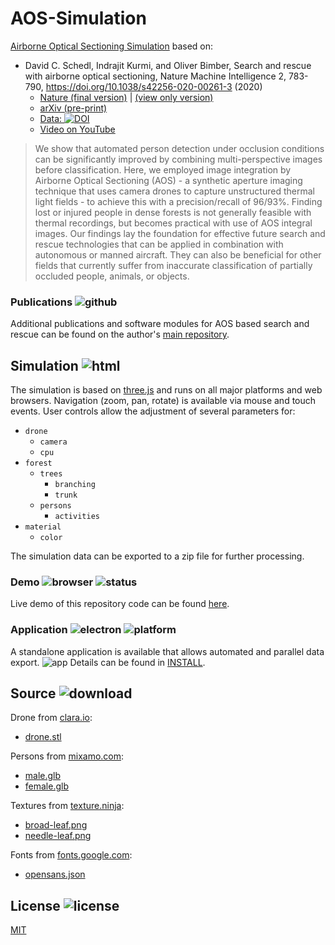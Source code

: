 # AOS-Simulation

[Airborne Optical Sectioning Simulation](https://aos.tensorware.app) based on:

- David C. Schedl, Indrajit Kurmi, and Oliver Bimber, Search and rescue with airborne optical sectioning, Nature Machine Intelligence 2, 783-790, https://doi.org/10.1038/s42256-020-00261-3 (2020)
  - [Nature (final version)](https://www.nature.com/articles/s42256-020-00261-3) | [(view only version)](https://rdcu.be/cbcf2)
  - [arXiv (pre-print)](https://arxiv.org/pdf/2009.08835.pdf)
  - [Data: ](https://doi.org/10.5281/zenodo.3894773) [![DOI](https://zenodo.org/badge/DOI/10.5281/zenodo.3894773.svg)](https://doi.org/10.5281/zenodo.3894773)
  - [Video on YouTube](https://www.youtube.com/watch?v=kyKVQYG-j7U)

> We show that automated person detection under occlusion conditions can be significantly improved by combining multi-perspective images before classification. Here, we employed image integration by Airborne Optical Sectioning (AOS) - a synthetic aperture imaging technique that uses camera drones to capture unstructured thermal light fields - to achieve this with a precision/recall of 96/93%. Finding lost or injured people in dense forests is not generally feasible with thermal recordings, but becomes practical with use of AOS integral images. Our findings lay the foundation for effective future search and rescue technologies that can be applied in combination with autonomous or manned aircraft. They can also be beneficial for other fields that currently suffer from inaccurate classification of partially occluded people, animals, or objects.

### Publications ![github](https://img.shields.io/badge/github-black?logo=github&logoColor=white)

Additional publications and software modules for AOS based search and rescue can be found on the author's [main repository](https://github.com/JKU-ICG/AOS).

## Simulation ![html](https://img.shields.io/badge/html-black?logo=html5&logoColor=white)

The simulation is based on [three.js](https://threejs.org) and runs on all major platforms and web browsers. Navigation (zoom, pan, rotate) is available via mouse and touch events. User controls allow the adjustment of several parameters for:

- `drone`
  - `camera`
  - `cpu`
- `forest`
  - `trees`
    - `branching`
    - `trunk`
  - `persons`
    - `activities`
- `material`
  - `color`

The simulation data can be exported to a zip file for further processing.

### Demo ![browser](https://img.shields.io/badge/browser-black?logo=googlechrome&logoColor=white) ![status](https://img.shields.io/badge/status-up-brightgreen)

Live demo of this repository code can be found [here](https://aos.tensorware.app).

### Application ![electron](https://img.shields.io/badge/electron-black?logo=electron&logoColor=white) ![platform](https://img.shields.io/badge/platform-windows%20|%20linux%20|%20macos-lightgrey)

A standalone application is available that allows automated and parallel data export.
![app](/img/app.gif)
Details can be found in [INSTALL](/INSTALL.md).

## Source ![download](https://img.shields.io/badge/download-free-lightgrey)

Drone from [clara.io](https://clara.io):

- [drone.stl](https://clara.io/view/1c6e9fef-d10d-42d0-8493-d619c2b95f55)

Persons from [mixamo.com](https://www.mixamo.com):

- [male.glb](https://www.mixamo.com/#/?page=1&query=Y-Bot&type=Character)
- [female.glb](https://www.mixamo.com/#/?page=1&query=X-Bot&type=Character)

Textures from [texture.ninja](https://texture.ninja):

- [broad-leaf.png](https://texture.ninja/textures/Leaves/4)
- [needle-leaf.png](https://texture.ninja/textures/Leaves/4)

Fonts from [fonts.google.com](https://fonts.google.com):

- [opensans.json](https://fonts.google.com/specimen/Open+Sans)

## License ![license](https://img.shields.io/badge/license-MIT-green)

[MIT](/LICENSE)
